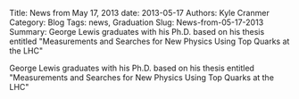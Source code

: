 Title: News from May 17, 2013
date: 2013-05-17
Authors: Kyle Cranmer
Category: Blog
Tags: news, Graduation
Slug: News-from-05-17-2013
Summary:  George Lewis graduates with his Ph.D. based on his thesis entitled "Measurements and Searches for New Physics Using Top Quarks at the LHC"

 

 George Lewis graduates with his Ph.D. based on his thesis entitled "Measurements and Searches for New Physics Using Top Quarks at the LHC"

 